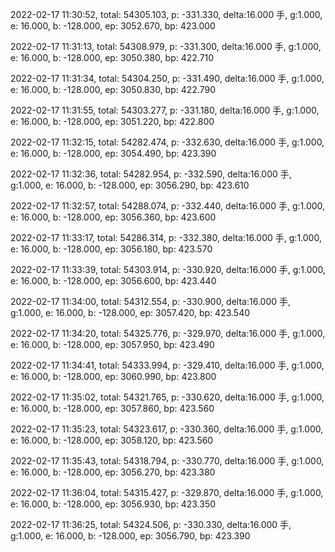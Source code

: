 2022-02-17 11:30:52, total: 54305.103, p: -331.330, delta:16.000 手, g:1.000, e: 16.000, b: -128.000, ep: 3052.670, bp: 423.000

2022-02-17 11:31:13, total: 54308.979, p: -331.300, delta:16.000 手, g:1.000, e: 16.000, b: -128.000, ep: 3050.380, bp: 422.710

2022-02-17 11:31:34, total: 54304.250, p: -331.490, delta:16.000 手, g:1.000, e: 16.000, b: -128.000, ep: 3050.830, bp: 422.790

2022-02-17 11:31:55, total: 54303.277, p: -331.180, delta:16.000 手, g:1.000, e: 16.000, b: -128.000, ep: 3051.220, bp: 422.800

2022-02-17 11:32:15, total: 54282.474, p: -332.630, delta:16.000 手, g:1.000, e: 16.000, b: -128.000, ep: 3054.490, bp: 423.390

2022-02-17 11:32:36, total: 54282.954, p: -332.590, delta:16.000 手, g:1.000, e: 16.000, b: -128.000, ep: 3056.290, bp: 423.610

2022-02-17 11:32:57, total: 54288.074, p: -332.440, delta:16.000 手, g:1.000, e: 16.000, b: -128.000, ep: 3056.360, bp: 423.600

2022-02-17 11:33:17, total: 54286.314, p: -332.380, delta:16.000 手, g:1.000, e: 16.000, b: -128.000, ep: 3056.180, bp: 423.570

2022-02-17 11:33:39, total: 54303.914, p: -330.920, delta:16.000 手, g:1.000, e: 16.000, b: -128.000, ep: 3056.600, bp: 423.440

2022-02-17 11:34:00, total: 54312.554, p: -330.900, delta:16.000 手, g:1.000, e: 16.000, b: -128.000, ep: 3057.420, bp: 423.540

2022-02-17 11:34:20, total: 54325.776, p: -329.970, delta:16.000 手, g:1.000, e: 16.000, b: -128.000, ep: 3057.950, bp: 423.490

2022-02-17 11:34:41, total: 54333.994, p: -329.410, delta:16.000 手, g:1.000, e: 16.000, b: -128.000, ep: 3060.990, bp: 423.800

2022-02-17 11:35:02, total: 54321.765, p: -330.620, delta:16.000 手, g:1.000, e: 16.000, b: -128.000, ep: 3057.860, bp: 423.560

2022-02-17 11:35:23, total: 54323.617, p: -330.360, delta:16.000 手, g:1.000, e: 16.000, b: -128.000, ep: 3058.120, bp: 423.560

2022-02-17 11:35:43, total: 54318.794, p: -330.770, delta:16.000 手, g:1.000, e: 16.000, b: -128.000, ep: 3056.270, bp: 423.380

2022-02-17 11:36:04, total: 54315.427, p: -329.870, delta:16.000 手, g:1.000, e: 16.000, b: -128.000, ep: 3056.930, bp: 423.350

2022-02-17 11:36:25, total: 54324.506, p: -330.330, delta:16.000 手, g:1.000, e: 16.000, b: -128.000, ep: 3056.790, bp: 423.390